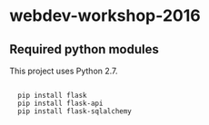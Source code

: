 # webdev-workshop-2016

## Required python modules

This project uses Python 2.7.

<code>
  pip install flask
  pip install flask-api
  pip install flask-sqlalchemy
</code>
